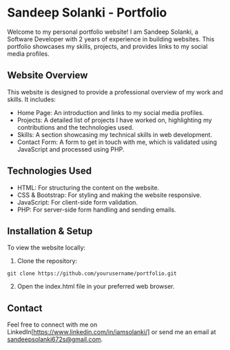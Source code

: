 # Sandeep Solanki - Portfolio

Welcome to my personal portfolio website! I am Sandeep Solanki, a Software Developer with 2 years of experience in building websites. This portfolio showcases my skills, projects, and provides links to my social media profiles.

## Website Overview

This website is designed to provide a professional overview of my work and skills. It includes:

- Home Page: An introduction and links to my social media profiles.
- Projects: A detailed list of projects I have worked on, highlighting my contributions and the technologies used.
- Skills: A section showcasing my technical skills in web development.
- Contact Form: A form to get in touch with me, which is validated using JavaScript and processed using PHP.

## Technologies Used

- HTML: For structuring the content on the website.
- CSS & Bootstrap: For styling and making the website responsive.
- JavaScript: For client-side form validation.
- PHP: For server-side form handling and sending emails.

## Installation & Setup

To view the website locally:

1. Clone the repository:

```
git clone https://github.com/yourusername/portfolio.git
```

2. Open the index.html file in your preferred web browser.

## Contact

Feel free to connect with me on LinkedIn[https://www.linkedin.com/in/iamsolanki/] or send me an email at sandeepsolanki672s@gmail.com.
